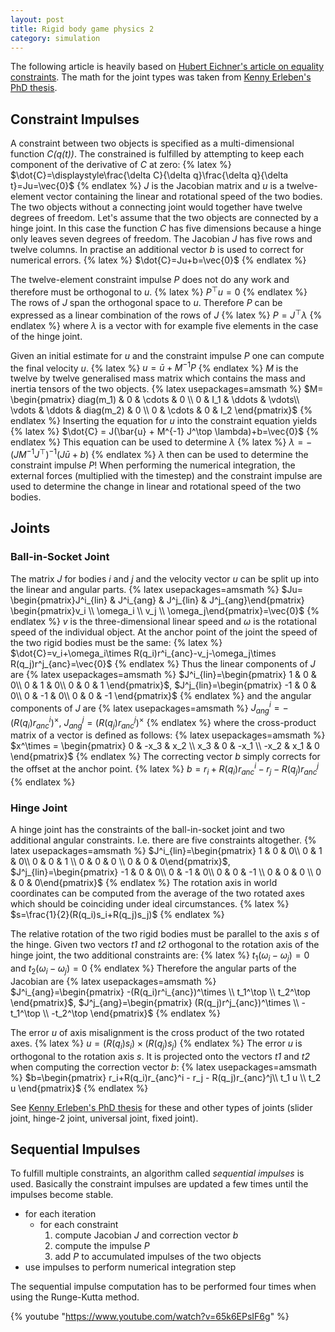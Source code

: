 ```yaml
---
layout: post
title: Rigid body game physics 2
category: simulation
---
```


The following article is heavily based on [Hubert Eichner's article on equality constraints][1].
The math for the joint types was taken from [Kenny Erleben's PhD thesis][2].

## Constraint Impulses
A constraint between two objects is specified as a multi-dimensional function *C(q(t))*.
The constrained is fulfilled by attempting to keep each component of the derivative of *C* at zero:
{% latex %}
$\dot{C}=\displaystyle\frac{\delta C}{\delta q}\frac{\delta q}{\delta t}=Ju=\vec{0}$
{% endlatex %}
*J* is the Jacobian matrix and *u* is a twelve-element vector containing the linear and rotational speed of the two bodies.
The two objects without a connecting joint would together have twelve degrees of freedom.
Let's assume that the two objects are connected by a hinge joint.
In this case the function *C* has five dimensions because a hinge only leaves seven degrees of freedom.
The Jacobian *J* has five rows and twelve columns.
In practise an additional vector *b* is used to correct for numerical errors.
{% latex %}
$\dot{C}=Ju+b=\vec{0}$
{% endlatex %}

The twelve-element constraint impulse *P* does not do any work and therefore must be orthogonal to *u*.
{% latex %}
$P^\top u=0$
{% endlatex %}
The rows of *J* span the orthogonal space to *u*. Therefore *P* can be expressed as a linear combination of the rows of *J*
{% latex %}
$P=J^\top \lambda$
{% endlatex %}
where *λ* is a vector with for example five elements in the case of the hinge joint.

Given an initial estimate for *u* and the constraint impulse *P* one can compute the final velocity *u*.
{% latex %}
$u=\bar{u}+M^{-1}P$
{% endlatex %}
*M* is the twelve by twelve generalised mass matrix which contains the mass and inertia tensors of the two objects.
{% latex usepackages=amsmath %}
$M=
\begin{pmatrix}
  diag(m_1) & 0      & \cdots    & 0     \\
  0         & I_1    & \ddots    & \vdots\\
  \vdots    & \ddots & diag(m_2) & 0     \\
  0         & \cdots & 0         & I_2
\end{pmatrix}$
{% endlatex %}
Inserting the equation for *u* into the constraint equation yields
{% latex %}
$\dot{C} = J(\bar{u} + M^{-1} J^\top \lambda)+b=\vec{0}$
{% endlatex %}
This equation can be used to determine *λ*
{% latex %}
$\lambda = -(J M^{-1} J^\top)^{-1} (J\bar{u}+b)$
{% endlatex %}
*λ* then can be used to determine the constraint impulse *P*!
When performing the numerical integration, the external forces (multiplied with the timestep) and the constraint impulse are used
to determine the change in linear and rotational speed of the two bodies.

## Joints
### Ball-in-Socket Joint
The matrix *J* for bodies *i* and *j* and the velocity vector *u* can be split up into the linear and angular parts.
{% latex usepackages=amsmath %}
$Ju=
\begin{pmatrix}J^i_{lin} & J^i_{ang} & J^j_{lin} & J^j_{ang}\end{pmatrix}
\begin{pmatrix}v_i \\ \omega_i \\ v_j \\ \omega_j\end{pmatrix}=\vec{0}$
{% endlatex %}
*v* is the three-dimensional linear speed and *ω* is the rotational speed of the individual object.
At the anchor point of the joint the speed of the two rigid bodies must be the same:
{% latex %}
$\dot{C}=v_i+\omega_i\times R(q_i)r^i_{anc}-v_j-\omega_j\times R(q_j)r^j_{anc}=\vec{0}$
{% endlatex %}
Thus the linear components of *J* are
{% latex usepackages=amsmath %}
$J^i_{lin}=\begin{pmatrix} 1 & 0 & 0\\ 0 & 1 & 0\\ 0 & 0 & 1 \end{pmatrix}$,
$J^j_{lin}=\begin{pmatrix} -1 & 0 & 0\\ 0 & -1 & 0\\ 0 & 0 & -1 \end{pmatrix}$
{% endlatex %}
and the angular components of *J* are
{% latex usepackages=amsmath %}
$J^i_{ang}=-(R(q_i)r^i_{anc})^\times$,
$J^j_{ang}=(R(q_j)r^j_{anc})^\times$
{% endlatex %}
where the cross-product matrix of a vector is defined as follows:
{% latex usepackages=amsmath %}
$x^\times = \begin{pmatrix} 0 & -x_3 & x_2 \\ x_3 & 0 & -x_1 \\ -x_2 & x_1 & 0 \end{pmatrix}$
{% endlatex %}
The correcting vector *b* simply corrects for the offset at the anchor point.
{% latex %}
$b = r_i+R(q_i)r_{anc}^i - r_j - R(q_j)r_{anc}^j$
{% endlatex %}

### Hinge Joint
A hinge joint has the constraints of the ball-in-socket joint and two additional angular constraints.
I.e. there are five constraints altogether.
{% latex usepackages=amsmath %}
$J^i_{lin}=\begin{pmatrix} 1 & 0 & 0\\ 0 & 1 & 0\\ 0 & 0 & 1 \\ 0 & 0 & 0 \\ 0 & 0 & 0\end{pmatrix}$,
$J^j_{lin}=\begin{pmatrix} -1 & 0 & 0\\ 0 & -1 & 0\\ 0 & 0 & -1 \\ 0 & 0 & 0 \\ 0 & 0 & 0\end{pmatrix}$
{% endlatex %}
The rotation axis in world coordinates can be computed from the average of the two rotated axes
which should be coinciding under ideal circumstances.
{% latex %}
$s=\frac{1}{2}(R(q_i)s_i+R(q_j)s_j)$
{% endlatex %}

The relative rotation of the two rigid bodies must be parallel to the axis *s* of the hinge.
Given two vectors *t1* and *t2* orthogonal to the rotation axis of the hinge joint,
the two additional constraints are:
{% latex %}
$t_1 (\omega_i - \omega_j) = 0$ and $t_2 (\omega_i - \omega_j) = 0$
{% endlatex %}
Therefore the angular parts of the Jacobian are
{% latex usepackages=amsmath %}
$J^i_{ang}=\begin{pmatrix} -(R(q_i)r^i_{anc})^\times \\ t_1^\top \\ t_2^\top \end{pmatrix}$,
$J^j_{ang}=\begin{pmatrix} (R(q_j)r^j_{anc})^\times \\ -t_1^\top \\ -t_2^\top \end{pmatrix}$
{% endlatex %}

The error *u* of axis misalignment is the cross product of the two rotated axes.
{% latex %}
$u=(R(q_i)s_i)\times (R(q_j)s_j)$
{% endlatex %}
The error *u* is orthogonal to the rotation axis *s*.
It is projected onto the vectors *t1* and *t2* when computing the correction vector *b*:
{% latex usepackages=amsmath %}
$b=\begin{pmatrix} r_i+R(q_i)r_{anc}^i - r_j - R(q_j)r_{anc}^j\\ t_1 u \\ t_2 u \end{pmatrix}$
{% endlatex %}

See [Kenny Erleben's PhD thesis][2] for these and other types of joints
(slider joint, hinge-2 joint, universal joint, fixed joint).

## Sequential Impulses
To fulfill multiple constraints, an algorithm called *sequential impulses* is used.
Basically the constraint impulses are updated a few times until the impulses become stable.

* for each iteration
    * for each constraint
        1. compute Jacobian *J* and correction vector *b*
        1. compute the impulse *P*
        1. add *P* to accumulated impulses of the two objects
* use impulses to perform numerical integration step

The sequential impulse computation has to be performed four times when using the Runge-Kutta method.

{% youtube "https://www.youtube.com/watch?v=65k6EPsIF6g" %}

[1]: http://myselph.de/gamePhysics/equalityConstraints.html
[2]: http://image.diku.dk/kenny/download/erleben.05.thesis.pdf
